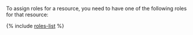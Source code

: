 To assign roles for a resource, you need to have one of the following roles for that resource:

{% include [roles-list](./roles-list.md) %}